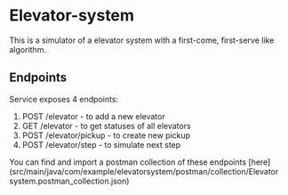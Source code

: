 # Elevator-system

This is a simulator of a elevator system with a first-come, first-serve like algorithm.

## Endpoints

Service exposes 4 endpoints: 
1. POST /elevator - to add a new elevator
2. GET /elevator - to get statuses of all elevators
3. POST /elevator/pickup - to create new pickup
4. POST /elevator/step - to simulate next step

You can find and import a postman collection of these endpoints [here](src/main/java/com/example/elevatorsystem/postman/collection/Elevator system.postman_collection.json) 
